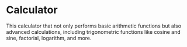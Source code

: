 # Calculator
This calculator that not only performs basic arithmetic functions but also advanced calculations, including trigonometric functions like cosine and sine, factorial, logarithm, and more.
